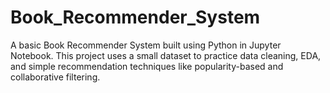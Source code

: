 # Book_Recommender_System
A basic Book Recommender System built using Python in Jupyter Notebook. This project uses a small dataset to practice data cleaning, EDA, and simple recommendation techniques like popularity-based and collaborative filtering.
